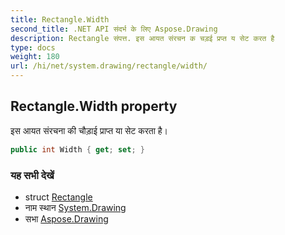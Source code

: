 ```yaml
---
title: Rectangle.Width
second_title: .NET API संदर्भ के लिए Aspose.Drawing
description: Rectangle संपत्त. इस आयत संरचन क चड़ई प्रप्त य सेट करत है
type: docs
weight: 180
url: /hi/net/system.drawing/rectangle/width/
---
```

## Rectangle.Width property

इस आयत संरचना की चौड़ाई प्राप्त या सेट करता है।

```csharp
public int Width { get; set; }
```

### यह सभी देखें

* struct [Rectangle](../)
* नाम स्थान [System.Drawing](../../rectangle/)
* सभा [Aspose.Drawing](../../../)


